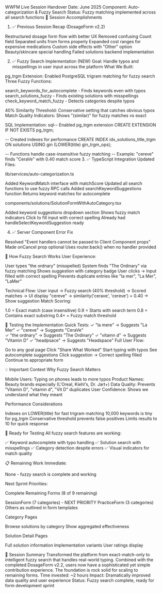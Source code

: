 WWFM Live Session Handover
Date: June 2025
Component: Auto-categorization & Fuzzy Search
Status: Fuzzy matching implemented across all search functions
🎯 Session Accomplishments
1. ✅ Previous Session Recap (DosageForm v2.2)

Restructured dosage form flow with better UX
Removed confusing Count field
Separated units from forms properly
Expanded cost ranges for expensive medications
Custom side effects with "Other" option
Beauty/skincare special handling
Failed solutions backend implementation

2. ✅ Fuzzy Search Implementation (NEW)
Goal: Handle typos and misspellings in user input across the platform
What We Built:

pg_trgm Extension: Enabled PostgreSQL trigram matching for fuzzy search
Three Fuzzy Functions:

search_keywords_for_autocomplete - Finds keywords even with typos
search_solutions_fuzzy - Finds existing solutions with misspellings
check_keyword_match_fuzzy - Detects categories despite typos


40% Similarity Threshold: Conservative setting that catches obvious typos
Match Quality Indicators: Shows "(similar)" for fuzzy matches vs exact

SQL Implementation:
sql-- Enabled pg_trgm extension
CREATE EXTENSION IF NOT EXISTS pg_trgm;

-- Created indexes for performance
CREATE INDEX idx_solutions_title_trgm ON solutions USING gin (LOWER(title) gin_trgm_ops);

-- Functions handle case-insensitive fuzzy matching
-- Example: "cereve" finds "CeraVe" with 0.40 match score
3. ✅ TypeScript Integration
Updated Files:

lib/services/auto-categorization.ts

Added KeywordMatch interface with matchScore
Updated all search functions to use fuzzy RPC calls
Added searchKeywordSuggestions function
Returns keyword matches for autocomplete


components/solutions/SolutionFormWithAutoCategory.tsx

Added keyword suggestions dropdown section
Shows fuzzy match indicators
Click to fill input with correct spelling
Already had handleSelectKeywordSuggestion ready



4. ✅ Server Component Error Fix

Resolved "Event handlers cannot be passed to Client Component props"
Made onCancel prop optional
Uses router.back() when no handler provided

📝 How Fuzzy Search Works
User Experience:

User types "the ordnary" (misspelled)
System finds "The Ordinary" via fuzzy matching
Shows suggestion with category badge
User clicks → Input filled with correct spelling
Prevents duplicate entries like "la mer", "La Mer", "LaMer"

Technical Flow:
User input → Fuzzy search (40% threshold) → Scored matches → UI display
"cereve" → similarity('cerave', 'cereve') = 0.40 → Show suggestion
Match Scoring:

1.0 = Exact match (case insensitive)
0.9 = Starts with search term
0.8 = Contains exact substring
0.4+ = Fuzzy match threshold

🔧 Testing the Implementation
Quick Tests:
✓ "la mere" → Suggests "La Mer"
✓ "cereve" → Suggests "CeraVe"  
✓ "the ordnary" → Suggests "The Ordinary"
✓ "vitamn d" → Suggests "Vitamin D"
✓ "headpsace" → Suggests "Headspace"
Full User Flow:

Go to any goal page
Click "Share What Worked"
Start typing with typos
See autocomplete suggestions
Click suggestion → Correct spelling filled
Continue to appropriate form

💡 Important Context
Why Fuzzy Search Matters

Mobile Users: Typing on phones leads to more typos
Product Names: Beauty brands especially (L'Oreal, Kiehl's, Dr. Jart+)
Data Quality: Prevents "Vitamin D", "vitamin d", "Vit D" duplicates
User Confidence: Shows we understand what they meant

Performance Considerations

Indexes on LOWER(title) for fast trigram matching
10,000 keywords is tiny for pg_trgm
Conservative threshold prevents false positives
Limits results to 10 for quick response

🚀 Ready for Testing
All fuzzy search features are working:

✅ Keyword autocomplete with typo handling
✅ Solution search with misspellings
✅ Category detection despite errors
✅ Visual indicators for match quality

📋 Remaining Work
Immediate:

None - fuzzy search is complete and working

Next Sprint Priorities:

Complete Remaining Forms (8 of 9 remaining)

SessionForm (7 categories) - NEXT PRIORITY
PracticeForm (3 categories)
Others as outlined in form templates


Category Pages

Browse solutions by category
Show aggregated effectiveness


Solution Detail Pages

Full solution information
Implementation variants
User ratings display



🎉 Session Summary
Transformed the platform from exact-match-only to intelligent fuzzy search that handles real-world typing. Combined with the completed DosageForm v2.2, users now have a sophisticated yet simple contribution experience. The foundation is rock solid for scaling to remaining forms.
Time invested: ~2 hours
Impact: Dramatically improved data quality and user experience
Status: Fuzzy search complete, ready for form development sprint
